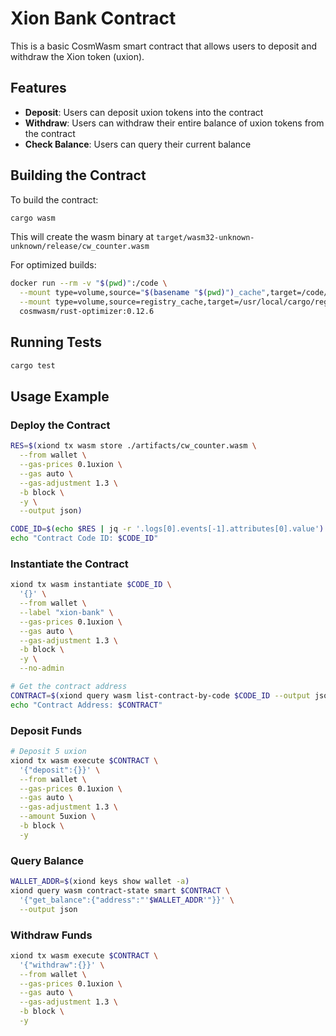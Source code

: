 # **Xion Bank Contract**

This is a basic CosmWasm smart contract that allows users to deposit and withdraw the Xion token (uxion).

## Features

- **Deposit**: Users can deposit uxion tokens into the contract
- **Withdraw**: Users can withdraw their entire balance of uxion tokens from the contract
- **Check Balance**: Users can query their current balance

## Building the Contract

To build the contract:

```bash
cargo wasm
```

This will create the wasm binary at `target/wasm32-unknown-unknown/release/cw_counter.wasm`

For optimized builds:

```bash
docker run --rm -v "$(pwd)":/code \
  --mount type=volume,source="$(basename "$(pwd)")_cache",target=/code/target \
  --mount type=volume,source=registry_cache,target=/usr/local/cargo/registry \
  cosmwasm/rust-optimizer:0.12.6
```

## Running Tests

```bash
cargo test
```

## Usage Example

### Deploy the Contract

```bash
RES=$(xiond tx wasm store ./artifacts/cw_counter.wasm \
  --from wallet \
  --gas-prices 0.1uxion \
  --gas auto \
  --gas-adjustment 1.3 \
  -b block \
  -y \
  --output json)

CODE_ID=$(echo $RES | jq -r '.logs[0].events[-1].attributes[0].value')
echo "Contract Code ID: $CODE_ID"
```

### Instantiate the Contract

```bash
xiond tx wasm instantiate $CODE_ID \
  '{}' \
  --from wallet \
  --label "xion-bank" \
  --gas-prices 0.1uxion \
  --gas auto \
  --gas-adjustment 1.3 \
  -b block \
  -y \
  --no-admin

# Get the contract address
CONTRACT=$(xiond query wasm list-contract-by-code $CODE_ID --output json | jq -r '.contracts[-1]')
echo "Contract Address: $CONTRACT"
```

### Deposit Funds

```bash
# Deposit 5 uxion
xiond tx wasm execute $CONTRACT \
  '{"deposit":{}}' \
  --from wallet \
  --gas-prices 0.1uxion \
  --gas auto \
  --gas-adjustment 1.3 \
  --amount 5uxion \
  -b block \
  -y
```

### Query Balance

```bash
WALLET_ADDR=$(xiond keys show wallet -a)
xiond query wasm contract-state smart $CONTRACT \
  '{"get_balance":{"address":"'$WALLET_ADDR'"}}' \
  --output json
```

### Withdraw Funds

```bash
xiond tx wasm execute $CONTRACT \
  '{"withdraw":{}}' \
  --from wallet \
  --gas-prices 0.1uxion \
  --gas auto \
  --gas-adjustment 1.3 \
  -b block \
  -y
```
